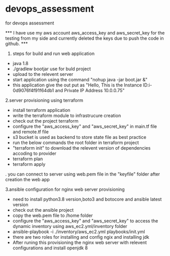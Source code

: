 # devops_assessment
for devops assessment

*** I have use my aws account aws_access_key and aws_secret_key for the testing from my side and currently deleted the keys due to push the code in github. ***

1. steps for build and run web application
- java 1.8 
- ./gradlew bootjar use for buld project
- upload to the relevent server
- start application using the command "nohup java -jar boot.jar &"
- this application give the out put as  "Hello, This is the Instance ID:i-0d9076f4f91f64db1 and Private IP Address 10.0.0.75"

2.server provisioning using terraform
- install terraform application
- write the terraform module to infrastrucure creation
- check out the project terraform
- configure the "aws_access_key" and "aws_secret_key" in main.tf file and remote.tf file
- s3 bucket is used as backend to store state file as best practice
- run the below commands the root folder in terraform project
- "terraform init" to download the relevent version of dependencies accoding to provider
- terraform plan
- terraform apply

. you can connect to server using web.pem file in the "keyfile" folder after creation the web app

3.ansible configuration for nginx web server provisioning
- need to install python3.8 version,boto3 and botocore and ansible latest version
- check out the ansible project
- copy the web.pem file to /home folder
- configure the "aws_access_key" and "aws_secret_key" to access the dynamic inventory using aws_ec2.yml/inventory folder 
- ansible-playbook -i ./inventory/aws_ec2.yml playbooks/init.yml
- there are two roles for installing and config ngix and installing jdk
- After runing this provisioning the nginx web server with relevent configurations and install openjdk 8
